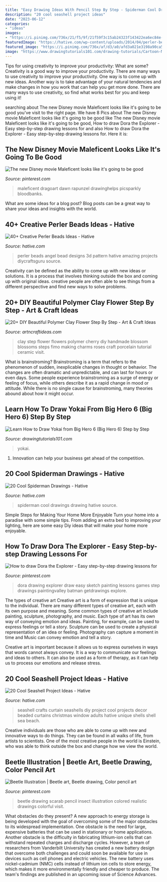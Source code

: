 ```yaml
---
title: "Easy Drawing Ideas With Pencil Step By Step - Spiderman Cool Drawings Drawing Hative Source"
description: "20 cool seashell project ideas"
date: "2023-06-12"
categories:
- "ideas"
images:
- "https://i.pinimg.com/736x/21/f5/9f/21f59f3c15ab24323f143422ea6ec84e--draw-batman-drawing-lessons-for-kids.jpg"
featuredImage: "https://hative.com/wp-content/uploads/2014/04/perler-beads-ideas/40-angel-perler-beads.jpg"
featured_image: "https://i.pinimg.com/736x/af/d3/a0/afd3a021e3198a90ca5d86431d50fd16.jpg"
image: "https://www.drawingtutorials101.com/drawing-tutorials/Cartoon-Movies/Big-Hero-6/yokai/how-to-draw-Yokai-from-Big-Hero-6-step-8.png"
---
```



Tips for using creativity to improve your productivity: What are some?
Creativity is a good way to improve your productivity. There are many ways to use creativity to improve your productivity. One way is to come up with new ideas. Another way is to take advantage of your natural tendencies and make changes in how you work that can help you get more done. There are many ways to use creativity, so find what works best for you and keep using it!

	

		
searching about The new Disney movie Maleficent looks like it&#039;s going to be good you've visit to the right page. We have 8 Pics about The new Disney movie Maleficent looks like it&#039;s going to be good like The new Disney movie Maleficent looks like it&#039;s going to be good, How to draw Dora the Explorer - Easy step-by-step drawing lessons for and also How to draw Dora the Explorer - Easy step-by-step drawing lessons for. Here it is:
		
    
## The New Disney Movie Maleficent Looks Like It&#039;s Going To Be Good

<img loading=lazy src="https://i.pinimg.com/736x/b2/1d/94/b21d94885ce3a4accbe4145015dba91b.jpg" onerror="this.onerror=null;this.src='https://tse4.mm.bing.net/th?id=OIP.HNWASzcWHOVwqfZI4CxOWQHaLG&amp;pid=15.1';" alt="The new Disney movie Maleficent looks like it&#039;s going to be good">

_Source: pinterest.com_

>maleficent dragoart dawn rapunzel drawinghelps picsparkly bloodbanks. 

	

What are some ideas for a blog post?
Blog posts can be a great way to share your ideas and insights with the world.

    
## 40+ Creative Perler Beads Ideas - Hative

<img loading=lazy src="https://hative.com/wp-content/uploads/2014/04/perler-beads-ideas/40-angel-perler-beads.jpg" onerror="this.onerror=null;this.src='https://tse4.mm.bing.net/th?id=OIP.1p0xJDkgMRz-Pqb1iiiPZAHaFA&amp;pid=15.1';" alt="40+ Creative Perler Beads Ideas - Hative">

_Source: hative.com_

>perler beads angel bead designs 3d pattern hative amazing projects diycraftsguru source. 

	

Creativity can be defined as the ability to come up with new ideas or solutions. It is a process that involves thinking outside the box and coming up with original ideas. creative people are often able to see things from a different perspective and find new ways to solve problems.

    
## 20+ DIY Beautiful Polymer Clay Flower Step By Step - Art &amp; Craft Ideas

<img loading=lazy src="http://artncraftideas.com/wp-content/uploads/2017/01/Clay-Flower-Step-By-Step-10.jpg" onerror="this.onerror=null;this.src='https://tse4.mm.bing.net/th?id=OIP.FUO55neJzSeBvJ9ty3kBIAHaFt&amp;pid=15.1';" alt="20+ DIY Beautiful Polymer Clay Flower Step By Step - Art &amp; Craft Ideas">

_Source: artncraftideas.com_

>clay step flower flowers polymer cherry diy handmade blossom blossoms steps fimo making charms roses craft porcelain tutorial ceramic visit. 

	

What is brainstroming?
Brainstroming is a term that refers to the phenomenon of sudden, inexplicable changes in thought or behavior. The changes are often dramatic and unpredictable, and can last for hours or even days. Some people experience brainstroming as a surge of energy or feeling of focus, while others describe it as a rapid change in mood or attitude. While there is no single cause for brainstroming, many theories abound about how it might occur.

    
## Learn How To Draw Yokai From Big Hero 6 (Big Hero 6) Step By Step

<img loading=lazy src="https://www.drawingtutorials101.com/drawing-tutorials/Cartoon-Movies/Big-Hero-6/yokai/how-to-draw-Yokai-from-Big-Hero-6-step-8.png" onerror="this.onerror=null;this.src='https://tse2.mm.bing.net/th?id=OIP.Zj0QQZElpoMuF6Ccts1IFwHaKc&amp;pid=15.1';" alt="Learn How to Draw Yokai from Big Hero 6 (Big Hero 6) Step by Step">

_Source: drawingtutorials101.com_

>yokai. 

	

1. Innovation can help your business get ahead of the competition.

    
## 20 Cool Spiderman Drawings - Hative

<img loading=lazy src="https://hative.com/wp-content/uploads/2014/07/spiderman-drawings/12-spiderman-drawings.jpg" onerror="this.onerror=null;this.src='https://tse1.mm.bing.net/th?id=OIP.iV1GBrZlSlHbUY6l3lkfAwHaJl&amp;pid=15.1';" alt="20 Cool Spiderman Drawings - Hative">

_Source: hative.com_

>spiderman cool drawings drawing hative source. 

	

Simple Steps for Making Your Home More Enjoyable
Turn your home into a paradise with some simple tips. From adding an extra bed to improving your lighting, here are some easy Diy ideas that will make your home more enjoyable.

    
## How To Draw Dora The Explorer - Easy Step-by-step Drawing Lessons For

<img loading=lazy src="https://i.pinimg.com/736x/21/f5/9f/21f59f3c15ab24323f143422ea6ec84e--draw-batman-drawing-lessons-for-kids.jpg" onerror="this.onerror=null;this.src='https://tse3.mm.bing.net/th?id=OIP.HsqLlyrUVPFlj1Rk-CVHrAHaK-&amp;pid=15.1';" alt="How to draw Dora the Explorer - Easy step-by-step drawing lessons for">

_Source: pinterest.com_

>dora drawing explorer draw easy sketch painting lessons games step drawings paintingvalley batman getdrawings explore. 

	

The types of creative art
Creative art is a form of expression that is unique to the individual. There are many different types of creative art, each with its own purpose and meaning.
Some common types of creative art include painting, sculpture, photography, and music. Each type of art has its own way of conveying emotion and ideas. Painting, for example, can be used to express feelings or tell a story. Sculpture can be used to create a physical representation of an idea or feeling. Photography can capture a moment in time and Music can convey emotion and tell a story.

Creative art is important because it allows us to express ourselves in ways that words cannot always convey. It is a way to communicate our feelings and ideas to others. It can also be used as a form of therapy, as it can help us to process our emotions and release stress.

    
## 20 Cool Seashell Project Ideas - Hative

<img loading=lazy src="https://hative.com/wp-content/uploads/2014/12/seashell-project-ideas/2-seashell-curtain.jpg" onerror="this.onerror=null;this.src='https://tse2.mm.bing.net/th?id=OIP.xdfI5BLaK_x54ORp-xkdjwHaJ4&amp;pid=15.1';" alt="20 Cool Seashell Project Ideas - Hative">

_Source: hative.com_

>seashell crafts curtain seashells diy project cool projects decor beaded curtains christmas window adults hative unique shells shell sea beach. 

	

Creative individuals are those who are able to come up with new and innovative ways to do things. They can be found in all walks of life, from artists to scientists. One of the most creative people in the world is Einstein, who was able to think outside the box and change how we view the world.

    
## Beetle Illustration | Beetle Art, Beetle Drawing, Color Pencil Art

<img loading=lazy src="https://i.pinimg.com/736x/af/d3/a0/afd3a021e3198a90ca5d86431d50fd16.jpg" onerror="this.onerror=null;this.src='https://tse4.mm.bing.net/th?id=OIP.6kYBzA5sxp0SmDdD-xYyvQHaLH&amp;pid=15.1';" alt="Beetle Illustration | Beetle art, Beetle drawing, Color pencil art">

_Source: pinterest.com_

>beetle drawing scarab pencil insect illustration colored realistic drawings colorful visit. 

	

What obstacles do they present?
A new approach to energy storage is being developed with the goal of overcoming some of the major obstacles to its widespread implementation. One obstacle is the need for large, expensive batteries that can be used in stationary or home applications. Another obstacle is the difficulty in fabricating lithium-ion cells that can withstand repeated charges and discharge cycles. However, a team of researchers from Vanderbilt University has created a new battery design that overcome both challenges and could soon be available for use in devices such as cell phones and electric vehicles. The new battery uses nickel-cadmium (NMC) cells instead of lithium ion cells to store energy, which makes it more environmentally friendly and cheaper to produce. The team's findings are published in an upcoming issue of Science Advances.

